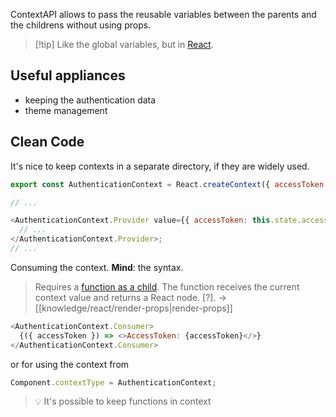ContextAPI allows to pass the reusable variables between the parents and the childrens without using props.

> [!tip] Like the global variables, but in [React](knowledge/react/react.md).

## Useful appliances

- keeping the authentication data
- theme management

## Clean Code

It's nice to keep contexts in a separate directory, if they are widely used.

```js
export const AuthenticationContext = React.createContext({ accessToken: null });

// ...

<AuthenticationContext.Provider value={{ accessToken: this.state.accessToken }}>
  // ...
</AuthenticationContext.Provider>;
// ...
```

Consuming the context. **Mind**: the syntax.

> Requires a [function as a child](https://reactjs.org/docs/render-props.html#using-props-other-than-render). The function receives the current context value and returns a React node. [?].
> -> [[knowledge/react/render-props|render-props]]

```js
<AuthenticationContext.Consumer>
  {({ accessToken }) => <>AccessToken: {accessToken}</>}
</AuthenticationContext.Consumer>
```

or for using the context from

```js
Component.contextType = AuthenticationContext;
```

> 💡 It's possible to keep functions in context